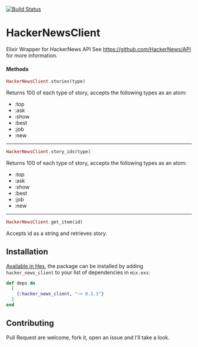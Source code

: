 [![Build Status](https://travis-ci.com/nevadajames/elixir_hacker_news.svg?branch=master)](https://travis-ci.com/nevadajames/elixir_hacker_news)

# HackerNewsClient
Elixir Wrapper for HackerNews API
See https://github.com/HackerNews/API for more information.

#### Methods
```elixir
HackerNewsClient.stories(type)
```

Returns 100 of each type of story, accepts the following types as an atom:
 - :top
 - :ask
 - :show
 - :best
 - :job
 - :new



--------


```elixir
HackerNewsClient.story_ids(type)
```
Returns 100 of each type of story, accepts the following types as an atom:
 - :top
 - :ask
 - :show
 - :best
 - :job
 - :new
--------


```elixir
HackerNewsClient.get_item(id)
```
Accepts id as a string and retrieves story.



## Installation

[Available in Hex](https://hex.pm/docs/publish), the package can be installed
by adding `hacker_news_client` to your list of dependencies in `mix.exs`:

```elixir
def deps do
  [
    {:hacker_news_client, "~> 0.1.1"}
  ]
end
```

## Contributing
Pull Request are welcome, fork it, open an issue and I'll take a look.